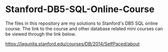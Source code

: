# Stanford-DB5-SQL-Online-Course

The files in this repository are my solutions to Stanford's DB5 SQL online course. The link to the course and other database related mini courses can be viewed through the link below. 

https://lagunita.stanford.edu/courses/DB/2014/SelfPaced/about
